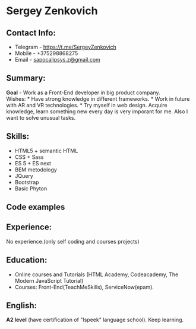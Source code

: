   # Sergey Zenkovich
 ## Contact Info:
* Telegram  - https://t.me/SergeyZenkovich
* Mobile - +375298868275 
* Email - sapocalipsys.z@gmail.com
 ## Summary:  
   **Goal** - Work as a Front-End developer in big product company. </br>
   Wishes:
  	* Have strong knowledge in different frameworks.
  	* Work in future with AR and VR technologies.
  	* Try myself in web design.
  Acquire knowledge, learn something new every day is very imporant for me. Also I want to solve unusual tasks.   
## Skills:
* HTML5 + semantic HTML
* CSS + Sass
* ES 5 + ES next
* BEM metodology
* JQuery
* Bootstrap
* Basic Phyton 
## Code examples
## Experience:
 No experience.(only self coding and courses projects)
## Education:
* Online courses and Tutorials (HTML Academy, Codeacademy, The Modern JavaScript Tutorial)
* Courses: Front-End(TeachMeSkills), ServiceNow(epam).
## English:
 **A2 level** (have certification of "Ispeek" language school). Keep learning.
